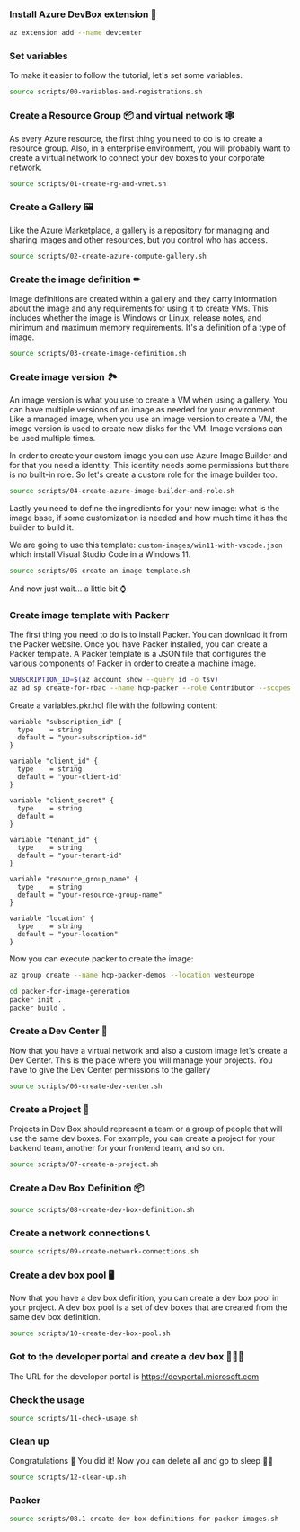 ### Install Azure DevBox extension 🧩

```bash
az extension add --name devcenter
```

### Set variables

To make it easier to follow the tutorial, let's set some variables.

```bash
source scripts/00-variables-and-registrations.sh
```


### Create a Resource Group 📦 and virtual network 🕸️

As every Azure resource, the first thing you need to do is to create a resource group.
Also, in a enterprise environment, you will probably want to create a virtual network to connect your dev boxes to your corporate network.

```bash
source scripts/01-create-rg-and-vnet.sh
```

### Create a Gallery 🖼

Like the Azure Marketplace, a gallery is a repository for managing and sharing images and other resources, but you control who has access.

```bash
source scripts/02-create-azure-compute-gallery.sh
```

### Create the image definition ✏

Image definitions are created within a gallery and they carry information about the image and any requirements for using it to create VMs. This includes whether the image is Windows or Linux, release notes, and minimum and maximum memory requirements. It's a definition of a type of image.

```bash
source scripts/03-create-image-definition.sh
```

### Create image version 🏞️

An image version is what you use to create a VM when using a gallery. You can have multiple versions of an image as needed for your environment. Like a managed image, when you use an image version to create a VM, the image version is used to create new disks for the VM. Image versions can be used multiple times.

In order to create your custom image you can use Azure Image Builder and for that you need a identity. This identity needs some permissions but there is no built-in role. So let's create a custom role for the image builder too.

```bash
source scripts/04-create-azure-image-builder-and-role.sh
```

Lastly you need to define the ingredients for your new image: what is the image base, if some customization is needed and how much time it has the builder to build it.

We are going to use this template: `custom-images/win11-with-vscode.json` which install Visual Studio Code in a Windows 11.

```bash
source scripts/05-create-an-image-template.sh
```

And now just wait... a little bit ⌚

### Create image template with Packerr 

The first thing you need to do is to install Packer. You can download it from the Packer website. Once you have Packer installed, you can create a Packer template. A Packer template is a JSON file that configures the various components of Packer in order to create a machine image. 

```bash
SUBSCRIPTION_ID=$(az account show --query id -o tsv)
az ad sp create-for-rbac --name hcp-packer --role Contributor --scopes /subscriptions/$SUBSCRIPTION_ID
```

Create a variables.pkr.hcl file with the following content:

```hcl
variable "subscription_id" {
  type    = string
  default = "your-subscription-id"
}

variable "client_id" {
  type    = string
  default = "your-client-id"
}

variable "client_secret" {
  type    = string
  default =
}

variable "tenant_id" {
  type    = string
  default = "your-tenant-id"
}

variable "resource_group_name" {
  type    = string
  default = "your-resource-group-name"
}

variable "location" {
  type    = string
  default = "your-location"
}
```

Now you can execute packer to create the image:

```bash
az group create --name hcp-packer-demos --location westeurope
```

```bash
cd packer-for-image-generation
packer init .
packer build .
```

### Create a Dev Center 🏢

Now that you have a virtual network and also a custom image let's create a Dev Center. This is the place where you will manage your projects. You have to give the Dev Center permissions to the gallery

```bash
source scripts/06-create-dev-center.sh
```


### Create a Project 📝

Projects in Dev Box should represent a team or a group of people that will use the same dev boxes. For example, you can create a project for your backend team, another for your frontend team, and so on.

```bash
source scripts/07-create-a-project.sh
```

### Create a Dev Box Definition 📦

```bash
source scripts/08-create-dev-box-definition.sh
```

### Create a network connections 📞

```bash
source scripts/09-create-network-connections.sh
```


### Create a dev box pool 🖥️

Now that you have a dev box definition, you can create a dev box pool in your project. A dev box pool is a set of dev boxes that are created from the same dev box definition. 

```bash
source scripts/10-create-dev-box-pool.sh
```

### Got to the developer portal and create a dev box 👩🏼‍💻

The URL for the developer portal is https://devportal.microsoft.com

### Check the usage

```bash
source scripts/11-check-usage.sh
```

### Clean up

Congratulations 🎉 You did it! Now you can delete all and go to sleep 🛌💤

```bash
source scripts/12-clean-up.sh
```

### Packer

```bash
source scripts/08.1-create-dev-box-definitions-for-packer-images.sh
```

